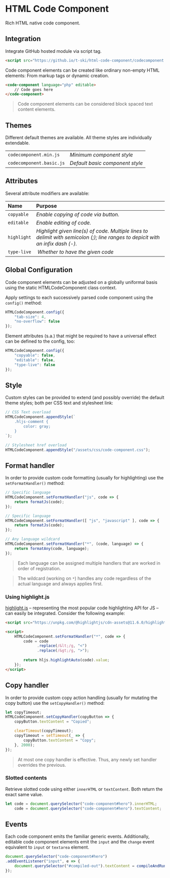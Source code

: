 # HTML Code Component

Rich HTML native code component.

## Integration

Integrate GitHub hosted module via script tag.

``` html
<script src="https://github.io/t-ski/html-code-component/codecomponent.basic.js"></script>
```

Code component elements can be created like ordinary non-empty HTML elements: From markup tags or dynamic creation.

``` html
<code-component language="php" editable>
    // Code goes here
</code-component>
```

> Code component elements can be considered block spaced text content elements.

## Themes

Different default themes are available. All theme styles are individually extendable.

|    |    |
| :- | :- |
| `codecomponent.min.js`   | *Minimum component style*       |
| `codecomponent.basic.js` | *Default basic component style* |

## Attributes

Several attribute modifiers are available:

| Name | Purpose |
| :--- | :------ |
| `copyable` | *Enable copying of code via button.* |
| `editable` | *Enable editing of code.* |
| `highlight` | *Highlight given line(s) of code. Multiple lines to delimit with semicolon (;); line ranges to depicit with an infix dash (-).* |
| `type-live`| *Whether to have the given code* |

## Global Configuration

Code component elements can be adjusted on a globally uniformal basis using the static HTMLCodeComponent class context.  
  
Apply settings to each successively parsed code component using the `config()` method: 

``` js
HTMLCodeComponent.config({
    "tab-size": 4,
    "no-overflow": false
});
```

Element attributes (s.a.) that might be required to have a universal effect can be defined to the config, too:

``` js
HTMLCodeComponent.config({
    "copyable": false,
    "editable": false,
    "type-live": false
});
```

## Style

Custom styles can be provided to extend (and possibly override) the default theme styles; both per CSS text and stylesheet link:

``` js
// CSS Text overload
HTMLCodeComponent.appendStyle(`
    .hljs-comment {
        color: gray;
    }
`);

// Stylesheet href overload
HTMLCodeComponent.appendStyle("/assets/css/code-component.css");
```

## Format handler

In order to provide custom code formatting (usually for highlighting) use the `setFormatHandler()` method:

``` js
// Specific language
HTMLCodeComponent.setFormatHandler("js", code => {
    return formatJs(code);
});

// Specific language
HTMLCodeComponent.setFormatHandler([ "js", "javascript" ], code => {
    return formatJs(code);
});

// Any language wildcard
HTMLCodeComponent.setFormatHandler("*", (code, language) => {
    return formatAny(code, language);
});
```

> Each language can be assigned multiple handlers that are worked in order of registration.

> The wildcard (working on `*`) handles any code regardless of the actual language and always applies first.

### Using highlight.js

[highlight.js](https://highlightjs.org/) – representing the most popular code highlighting API for JS – can easily be integrated. Consider the following example:

``` html
<script src="https://unpkg.com/@highlightjs/cdn-assets@11.6.0/highlight.min.js"></script>

<script>
    HTMLCodeComponent.setFormatHandler("*", code => {
        code = code
              .replace(/&lt;/g, "<")
              .replace(/&gt;/g, ">");
        
        return hljs.highlightAuto(code).value;
    });
</script>
```

## Copy handler

In order to provide custom copy action handling (usually for mutating the copy button) use the `setCopyHandler()` method:

``` js
let copyTimeout;
HTMLCodeComponent.setCopyHandler(copyButton => {
    copyButton.textContent = "Copied";

    clearTimeout(copyTimeout);
    copyTimeout = setTimeout(_ => {
        copyButton.textContent = "Copy";
    }, 2000);
});
```

> At most one copy handler is effective. Thus, any newly set handler overrides the previous.

### Slotted contents

Retrieve slotted code using either `innerHTML` or `textContent`. Both return the exact same value.

``` js
let code = document.querySelector("code-component#hero").innerHTML;
    code = document.querySelector("code-component#hero").textContent;
```

## Events

Each code component emits the familiar generic events. Additionally, editable code component elements emit the `input` and the `change` event equivalent to `input` or `textarea` element.

``` js
document.querySelector("code-component#hero")
.addEventListener("input", e => {
    document.querySelector("#compiled-out").textContent = compileAndRun(e.target.textContent);
});
```